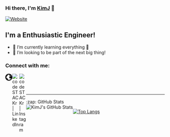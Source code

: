 ### Hi there, I'm [KimJ](https://kimjmanansala.com/) 👋

[![Website](https://img.shields.io/website?label=https://kimjmanansala.com/&style=for-the-badge&url=https%3A%2F%2Fcodestackr.com)](https://kimjmanansala.com/)


## I'm a Enthusiastic Engineer!

- 🌱 I’m currently learning everything 🤣
- 📡 I’m looking to be part of the next big thing!

### Connect with me:

[<img align="left" alt="KimJManansala.com" width="22px" src="https://raw.githubusercontent.com/iconic/open-iconic/master/svg/globe.svg" />][website]
[<img align="left" alt="codeSTACKr | LinkedIn" width="22px" src="https://cdn.jsdelivr.net/npm/simple-icons@v3/icons/linkedin.svg" />][linkedin]
[<img align="left" alt="codeSTACKr | Instagram" width="22px" src="https://cdn.jsdelivr.net/npm/simple-icons@v3/icons/instagram.svg" />][instagram]

<br />

<br />
<br />

---



<summary>:zap: GitHub Stats</summary>

<img align="left" alt="KimJ's GitHub Stats" src="https://github-readme-stats.vercel.app/api?username=kimjmanansala&show_icons=true&hide_border=true" />

[![Top Langs](https://github-readme-stats.vercel.app/api/top-langs/?username=kimjmanansala&layout=compact)](https://github.com/anuraghazra/github-readme-stats)


[website]: https://kimjmanansala.com/
[instagram]: https://www.instagram.com/kimjmanansala/?hl=en
[linkedin]: www.linkedin.com/in/kim-jasper-manansala
[nullLink]: ''